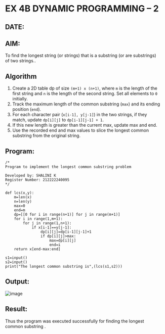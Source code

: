# EX 4B DYNAMIC PROGRAMMING – 2
## DATE:
## AIM:
To find the longest string (or strings) that is a substring (or are substrings) of two strings..

## Algorithm
1. Create a 2D table dp of size `(m+1) x (n+1)`, where `m` is the length of the first string and `n` is the length of the second string. Set all elements to `0` initially.
2. Track the maximum length of the common substring (`max`) and its ending position (`end`).
3. For each character pair (`x[i-1], y[j-1]`) in the two strings, if they match, update `dp[i][j]` to `dp[i-1][j-1] + 1`.
4. If this new length is greater than the current max, update max and end.
5. Use the recorded end and max values to slice the longest common substring from the original string.

## Program:
```
/*
Program to implement the longest common substring problem

Developed by: SHALINI K
Register Number: 212222240095
*/

def lcs(x,y):
    m=len(x)
    n=len(y)
    max=0
    end=m
    dp=[[0 for i in range(n+1)] for j in range(m+1)]
    for i in range(1,m+1):
        for j in range(1,n+1):
            if x[i-1]==y[j-1]:
                dp[i][j]=dp[i-1][j-1]+1
                if dp[i][j]>max:
                    max=dp[i][j]
                    end=i
    return x[end-max:end]

s1=input()
s2=input()
print("The longest common substring is",(lcs(s1,s2)))

```

## Output:

![image](https://github.com/user-attachments/assets/aada1624-d79b-498c-bac8-d6e1806ced26)

## Result:
Thus the program was executed successfully for finding the longest common substring .
